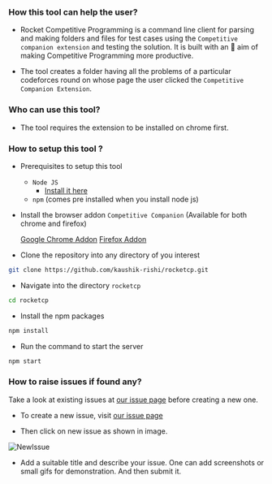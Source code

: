 ### How this tool can help the user?

- Rocket Competitive Programming is a command line client for parsing and making folders and files for test cases using the `Competitive companion extension` and testing the solution. It is built with an 🎯 aim of making Competitive Programming more productive.

- The tool creates a folder having all the problems of a particular codeforces round on whose page the user clicked the `Competitive Companion Extension`.

### Who can use this tool?

- The tool requires the extension to be installed on chrome first.

### How to setup this tool ?

- Prerequisites to setup this tool

  - `Node JS`
    - [Install it here](https://nodejs.org/en/)
  - `npm` (comes pre installed when you install node js)

- Install the browser addon `Competitive Companion` (Available for both chrome and firefox)

  [Google Chrome Addon](https://chrome.google.com/webstore/detail/competitive-companion/cjnmckjndlpiamhfimnnjmnckgghkjbl)
  [Firefox Addon](https://addons.mozilla.org/en-US/firefox/addon/competitive-companion/)

- Clone the repository into any directory of you interest

```sh
git clone https://github.com/kaushik-rishi/rocketcp.git
```

- Navigate into the directory `rocketcp`
```sh
cd rocketcp
```

- Install the npm packages

```sh
npm install
```

- Run the command to start the server

```sh
npm start
```

### How to raise issues if found any?

Take a look at existing issues at [our issue page](https://github.com/kaushik-rishi/rocketcp/issues) before creating a new one.

- To create a new issue, visit [our issue page](https://github.com/kaushik-rishi/rocketcp/issues)

- Then click on new issue as shown in image.

![NewIssue](https://github.com/GuptaTanisha/rocketcp/blob/newDocs/src/images/Issue_image.jpg)  

- Add a suitable title and describe your issue. One can add screenshots or small gifs for demonstration. And then submit it.




